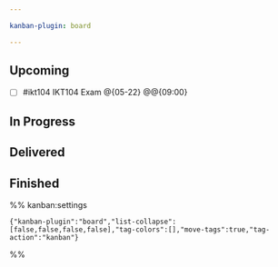```yaml
---

kanban-plugin: board

---
```


## Upcoming

- [ ] #ikt104 IKT104 Exam @{05-22} @@{09:00}


## In Progress



## Delivered



## Finished





%% kanban:settings
```
{"kanban-plugin":"board","list-collapse":[false,false,false,false],"tag-colors":[],"move-tags":true,"tag-action":"kanban"}
```
%%